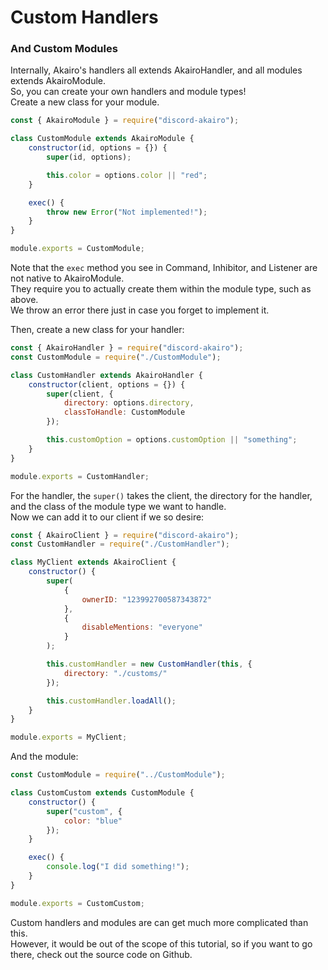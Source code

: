 # Custom Handlers

### And Custom Modules

Internally, Akairo's handlers all extends AkairoHandler, and all modules extends AkairoModule.  
So, you can create your own handlers and module types!  
Create a new class for your module.

```js
const { AkairoModule } = require("discord-akairo");

class CustomModule extends AkairoModule {
	constructor(id, options = {}) {
		super(id, options);

		this.color = options.color || "red";
	}

	exec() {
		throw new Error("Not implemented!");
	}
}

module.exports = CustomModule;
```

Note that the `exec` method you see in Command, Inhibitor, and Listener are not native to AkairoModule.  
They require you to actually create them within the module type, such as above.  
We throw an error there just in case you forget to implement it.

Then, create a new class for your handler:

```js
const { AkairoHandler } = require("discord-akairo");
const CustomModule = require("./CustomModule");

class CustomHandler extends AkairoHandler {
	constructor(client, options = {}) {
		super(client, {
			directory: options.directory,
			classToHandle: CustomModule
		});

		this.customOption = options.customOption || "something";
	}
}

module.exports = CustomHandler;
```

For the handler, the `super()` takes the client, the directory for the handler, and the class of the module type we want to handle.  
Now we can add it to our client if we so desire:

```js
const { AkairoClient } = require("discord-akairo");
const CustomHandler = require("./CustomHandler");

class MyClient extends AkairoClient {
	constructor() {
		super(
			{
				ownerID: "123992700587343872"
			},
			{
				disableMentions: "everyone"
			}
		);

		this.customHandler = new CustomHandler(this, {
			directory: "./customs/"
		});

		this.customHandler.loadAll();
	}
}

module.exports = MyClient;
```

And the module:

```js
const CustomModule = require("../CustomModule");

class CustomCustom extends CustomModule {
	constructor() {
		super("custom", {
			color: "blue"
		});
	}

	exec() {
		console.log("I did something!");
	}
}

module.exports = CustomCustom;
```

Custom handlers and modules are can get much more complicated than this.  
However, it would be out of the scope of this tutorial, so if you want to go there, check out the source code on Github.
